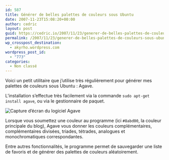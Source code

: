 ```yaml
---
id: 587
title: Générer de belles palettes de couleurs sous Ubuntu
date: 2007-11-23T15:08:20+00:00
author: cedric
layout: post
guid: https://cedric.io/2007/11/23/generer-de-belles-palettes-de-couleurs-sous-ubuntu.html
permalink: /2007/11/23/generer-de-belles-palettes-de-couleurs-sous-ubuntu/
wp_crosspost_destination:
  - akyrho.wordpress.com
wordpress_post_id:
  - "773"
categories:
  - Non classé
---
```

Voici un petit utilitaire que j’utilise très régulièrement pour générer mes palettes de couleurs sous Ubuntu : Agave.

L’installation s’effectue très facilement via la commande <code class="highlighter-rouge">sudo apt-get install agave</code>, ou via le gestionnaire de paquet.

![Capture d’écran du logiciel Agave](/images/2007/11/capture-agave.png) 

Lorsque vous soumettez une couleur au programme (ici <code class="highlighter-rouge">#8abd00</code>, la couleur principale du blog), Agave vous donner les couleurs complémentaires, complémentaires divisées, triades, tétrades, analogues et monochromatiques correspondantes.

Entre autres fonctionnalités, le programme permet de sauvegarder une liste de favoris et de générer des palettes de couleurs aléatoirement.